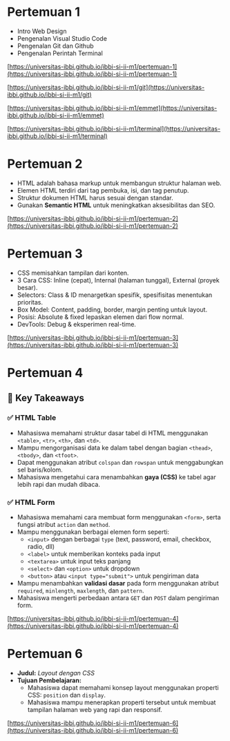 # Pertemuan 1

- Intro Web Design
- Pengenalan Visual Studio Code
- Pengenalan Git dan Github
- Pengenalan Perintah Terminal

[https://universitas-ibbi.github.io/ibbi-si-ii-m1/pertemuan-1](https://universitas-ibbi.github.io/ibbi-si-ii-m1/pertemuan-1)

[https://universitas-ibbi.github.io/ibbi-si-ii-m1/git](https://universitas-ibbi.github.io/ibbi-si-ii-m1/git)

[https://universitas-ibbi.github.io/ibbi-si-ii-m1/emmet](https://universitas-ibbi.github.io/ibbi-si-ii-m1/emmet)

[https://universitas-ibbi.github.io/ibbi-si-ii-m1/terminal](https://universitas-ibbi.github.io/ibbi-si-ii-m1/terminal)

# Pertemuan 2

- HTML adalah bahasa markup untuk membangun struktur halaman web.
- Elemen HTML terdiri dari tag pembuka, isi, dan tag penutup.
- Struktur dokumen HTML harus sesuai dengan standar.
- Gunakan **Semantic HTML** untuk meningkatkan aksesibilitas dan SEO.

[https://universitas-ibbi.github.io/ibbi-si-ii-m1/pertemuan-2](https://universitas-ibbi.github.io/ibbi-si-ii-m1/pertemuan-2)

# Pertemuan 3

- CSS memisahkan tampilan dari konten.
- 3 Cara CSS: Inline (cepat), Internal (halaman tunggal), External (proyek besar).
- Selectors: Class & ID menargetkan spesifik, spesifisitas menentukan prioritas.
- Box Model: Content, padding, border, margin penting untuk layout.
- Posisi: Absolute & fixed lepaskan elemen dari flow normal.
- DevTools: Debug & eksperimen real-time.

[https://universitas-ibbi.github.io/ibbi-si-ii-m1/pertemuan-3](https://universitas-ibbi.github.io/ibbi-si-ii-m1/pertemuan-3)

# Pertemuan 4

## 🎯 Key Takeaways

### ✅ HTML Table

- Mahasiswa memahami struktur dasar tabel di HTML menggunakan `<table>`, `<tr>`, `<th>`, dan `<td>`.
- Mampu mengorganisasi data ke dalam tabel dengan bagian `<thead>`, `<tbody>`, dan `<tfoot>`.
- Dapat menggunakan atribut `colspan` dan `rowspan` untuk menggabungkan sel baris/kolom.
- Mahasiswa mengetahui cara menambahkan **gaya (CSS)** ke tabel agar lebih rapi dan mudah dibaca.

### ✅ HTML Form

- Mahasiswa memahami cara membuat form menggunakan `<form>`, serta fungsi atribut `action` dan `method`.
- Mampu menggunakan berbagai elemen form seperti:
  - `<input>` dengan berbagai `type` (text, password, email, checkbox, radio, dll)
  - `<label>` untuk memberikan konteks pada input
  - `<textarea>` untuk input teks panjang
  - `<select>` dan `<option>` untuk dropdown
  - `<button>` atau `<input type="submit">` untuk pengiriman data
- Mampu menambahkan **validasi dasar** pada form menggunakan atribut `required`, `minlength`, `maxlength`, dan `pattern`.
- Mahasiswa mengerti perbedaan antara `GET` dan `POST` dalam pengiriman form.

[https://universitas-ibbi.github.io/ibbi-si-ii-m1/pertemuan-4](https://universitas-ibbi.github.io/ibbi-si-ii-m1/pertemuan-4)

# Pertemuan 6

- **Judul:** _Layout dengan CSS_
- **Tujuan Pembelajaran:**
  - Mahasiswa dapat memahami konsep layout menggunakan properti CSS: `position` dan `display`.
  - Mahasiswa mampu menerapkan properti tersebut untuk membuat tampilan halaman web yang rapi dan responsif.

[https://universitas-ibbi.github.io/ibbi-si-ii-m1/pertemuan-6](https://universitas-ibbi.github.io/ibbi-si-ii-m1/pertemuan-6)

